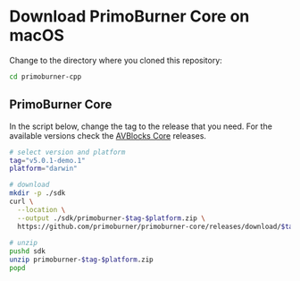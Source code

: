 # Download PrimoBurner Core on macOS

Change to the directory where you cloned this repository:

```bash
cd primoburner-cpp
```

## PrimoBurner Core

In the script below, change the tag to the release that you need. For the available versions check the [AVBlocks Core](https://github.com/avblocks/avblocks-core/releases) releases.   

```bash
# select version and platform
tag="v5.0.1-demo.1"
platform="darwin"

# download
mkdir -p ./sdk
curl \
  --location \
  --output ./sdk/primoburner-$tag-$platform.zip \
  https://github.com/primoburner/primoburner-core/releases/download/$tag/primoburner-$tag-$platform.zip
  
# unzip
pushd sdk
unzip primoburner-$tag-$platform.zip
popd
```

